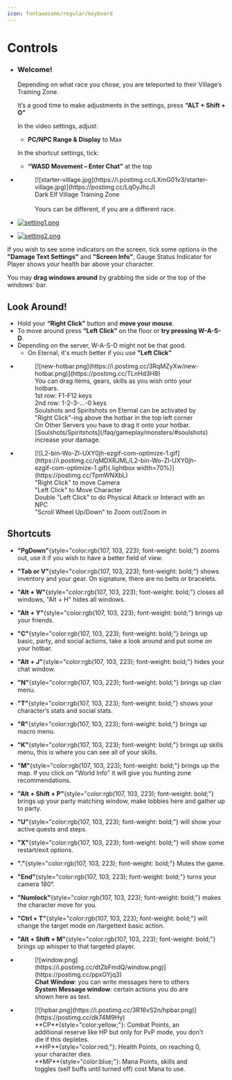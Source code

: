 ```yaml
---
icon: fontawesome/regular/keyboard
---
```


# Controls
<div class="grid cards" markdown>

- ### Welcome!

    Depending on what race you chose, you are teleported to their Village’s Training Zone. 

    It’s a good time to make adjustments in the settings, press **“ALT + Shift + O”**

    In the video settings, adjust:

    - __PC/NPC Range & Display__ to Max

    In the shortcut settings, tick:

    - __“WASD Movement – Enter Chat”__ at the top

- <figure span="markdown">
    [![starter-village.jpg](https://i.postimg.cc/LXmG01v3/starter-village.jpg)](https://postimg.cc/Lq0yJhcJ)
    <figcaption>Dark Elf Village Training Zone <br> <br> Yours can be different, if you are a different race.</figcaption>
    </figure>

- [![setting1.png](https://i.postimg.cc/s2NFNXQB/setting1.png)](https://postimg.cc/1gwYgyKP)

- [![setting2.png](https://i.postimg.cc/Qxk2rSKZ/setting2.png)](https://postimg.cc/F7zWyyxT)

</div>

If you wish to see some indicators on the screen, tick some options in the __"Damage Text Settings"__ and __"Screen Info"__, Gauge Status Indicator for Player shows your health bar above your character.

You may __drag windows around__ by grabbing the side or the top of the windows' bar.

## Look Around!

- Hold your **“Right Click”** button and **move your mouse**.
- To move around press **“Left Click”** on the floor or **try pressing W-A-S-D**.
- Depending on the server, W-A-S-D might not be that good.
    - On Eternal, it's much better if you use **"Left Click"**

<div class="grid cards" markdown>

- <figure markdown>
    [![new-hotbar.png](https://i.postimg.cc/3RqMZyXw/new-hotbar.png)](https://postimg.cc/TLnHd3H8)
    <figcaption>You can drag items, gears, skills as you wish onto your hotbars. </figcaption>
    <figcaption>1st row: F1-F12 keys <br> 2nd row: 1-2-3-...-0 keys</figcaption>
    <figcaption>Soulshots and Spiritshots on Eternal can be activated by "Right Click"-ing above the hotbar in the top left corner <br> On Other Servers you have to drag it onto your hotbar. [Soulshots/Spiritshots](/faq/gameplay/monsters/#soulshots) increase your damage.</figcaption>
    </figure>


- <figure markdown>
    [![L2-bin-Wo-Zl-UXY0jh-ezgif-com-optimize-1.gif](https://i.postimg.cc/qMDXRJML/L2-bin-Wo-Zl-UXY0jh-ezgif-com-optimize-1.gif){.lightbox width=70%}](https://postimg.cc/TpmWNXbL)
    <figcaption>"Right Click" to move Camera <br> "Left Click" to Move Character <br> </figcaption>
    <figcaption>Double "Left Click" to do Physical Attack or Interact with an NPC</figcaption>
    <figcaption>"Scroll Wheel Up/Down" to Zoom out/Zoom in </figcaption>
    </figure>

</div>

## Shortcuts

- **"PgDown"**{style="color:rgb(107, 103, 223); font-weight: bold;"} zooms out, use it if you wish to have a better field of view.

- **"Tab or V"**{style="color:rgb(107, 103, 223); font-weight: bold;"} shows inventory and your gear. On signature, there are no belts or bracelets.

- **"Alt + W"**{style="color:rgb(107, 103, 223); font-weight: bold;"} closes all windows, "Alt + H" hides all windows.

- **"Alt + Y"**{style="color:rgb(107, 103, 223); font-weight: bold;"} brings up your friends.

- **"C"**{style="color:rgb(107, 103, 223); font-weight: bold;"} brings up basic, party, and social actions, take a look around and put some on your hotbar.

- **"Alt + J"**{style="color:rgb(107, 103, 223); font-weight: bold;"} hides your chat window.

- **"N"**{style="color:rgb(107, 103, 223); font-weight: bold;"} brings up clan menu.

- **"T"**{style="color:rgb(107, 103, 223); font-weight: bold;"} shows your character’s stats and social stats.

- **"R"**{style="color:rgb(107, 103, 223); font-weight: bold;"} brings up macro menu.

- **"K"**{style="color:rgb(107, 103, 223); font-weight: bold;"} brings up skills menu, this is where you can see all of your skills.

- **"M"**{style="color:rgb(107, 103, 223); font-weight: bold;"} brings up the map. If you click on "World Info" it will give you hunting zone recommendations.

- **"Alt + Shift + P"**{style="color:rgb(107, 103, 223); font-weight: bold;"} brings up your party matching window, make lobbies here and gather up to party.

- **"U"**{style="color:rgb(107, 103, 223); font-weight: bold;"} will show your active quests and steps.

- **"X"**{style="color:rgb(107, 103, 223); font-weight: bold;"} will show some restart/exit options.

- **"."**{style="color:rgb(107, 103, 223); font-weight: bold;"} Mutes the game.

- **"End"**{style="color:rgb(107, 103, 223); font-weight: bold;"} turns your camera 180°.

- **"Numlock"**{style="color:rgb(107, 103, 223); font-weight: bold;"} makes the character move for you.

- **"Ctrl + T"**{style="color:rgb(107, 103, 223); font-weight: bold;"} will change the target mode on /targettext basic action.

- **"Alt + Shift + M"**{style="color:rgb(107, 103, 223); font-weight: bold;"} brings up whisper to that targeted player.

<div class="grid cards" markdown>

- <figure markdown>
    [![window.png](https://i.postimg.cc/dtZbFmdQ/window.png)](https://postimg.cc/ppxGYjq3)
    <figcaption><strong>Chat Window</strong>: you can write messages here to others <br> 
    <strong>System Message window</strong>: certain actions you do are shown here as text.</figcaption>
- <figure markdown>
    [![hpbar.png](https://i.postimg.cc/3R16vS2n/hpbar.png)](https://postimg.cc/dk74M9Hy)
    <figcaption>**CP**{style="color:yellow;"}: Combat Points, an additional reserve like HP but only for PvP mode, you don't die if this depletes.</figcaption>
    <figcaption>**HP**{style="color:red;"}: Health Points, on reaching 0, your character dies.</figcaption>
    <figcaption>**MP**{style="color:blue;"}: Mana Points, skills and toggles (self buffs until turned off) cost Mana to use.</figcaption>
    </figure>
</figure>

</div>